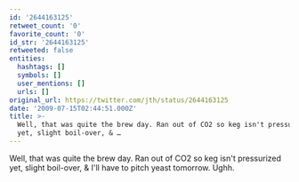 ```yaml
---
id: '2644163125'
retweet_count: '0'
favorite_count: '0'
id_str: '2644163125'
retweeted: false
entities:
  hashtags: []
  symbols: []
  user_mentions: []
  urls: []
original_url: https://twitter.com/jth/status/2644163125
date: '2009-07-15T02:44:51.000Z'
title: >-
  Well, that was quite the brew day. Ran out of CO2 so keg isn't pressurized
  yet, slight boil-over, & …
---
```


Well, that was quite the brew day. Ran out of CO2 so keg isn't pressurized yet, slight boil-over, & I'll have to pitch yeast tomorrow. Ughh.